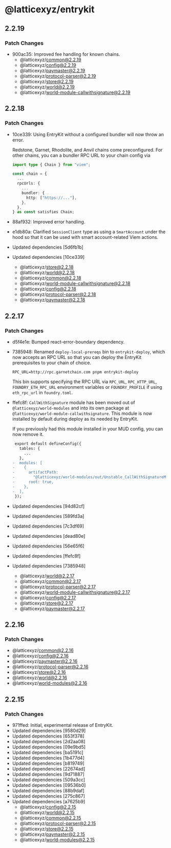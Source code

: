 # @latticexyz/entrykit

## 2.2.19

### Patch Changes

- 900ac35: Improved fee handling for known chains.
  - @latticexyz/common@2.2.19
  - @latticexyz/config@2.2.19
  - @latticexyz/paymaster@2.2.19
  - @latticexyz/protocol-parser@2.2.19
  - @latticexyz/store@2.2.19
  - @latticexyz/world@2.2.19
  - @latticexyz/world-module-callwithsignature@2.2.19

## 2.2.18

### Patch Changes

- 10ce339: Using EntryKit without a configured bundler will now throw an error.

  Redstone, Garnet, Rhodolite, and Anvil chains come preconfigured. For other chains, you can a bundler RPC URL to your chain config via

  ```ts
  import type { Chain } from "viem";

  const chain = {
    ...
    rpcUrls: {
      ...
      bundler: {
        http: ["https://..."],
      },
    },
  } as const satisfies Chain;
  ```

- 88af932: Improved error handling.
- e1db80a: Clarified `SessionClient` type as using a `SmartAccount` under the hood so that it can be used with smart account-related Viem actions.
- Updated dependencies [5d6fb1b]
- Updated dependencies [10ce339]
  - @latticexyz/store@2.2.18
  - @latticexyz/world@2.2.18
  - @latticexyz/common@2.2.18
  - @latticexyz/world-module-callwithsignature@2.2.18
  - @latticexyz/config@2.2.18
  - @latticexyz/protocol-parser@2.2.18
  - @latticexyz/paymaster@2.2.18

## 2.2.17

### Patch Changes

- d5f4e1e: Bumped react-error-boundary dependency.
- 7385948: Renamed `deploy-local-prereqs` bin to `entrykit-deploy`, which now accepts an RPC URL so that you can deploy the EntryKit prerequisites to your chain of choice.

  ```
  RPC_URL=http://rpc.garnetchain.com pnpm entrykit-deploy
  ```

  This bin supports specifying the RPC URL via `RPC_URL`, `RPC_HTTP_URL`, `FOUNDRY_ETH_RPC_URL` environment variables or `FOUNDRY_PROFILE` if using `eth_rpc_url` in `foundry.toml`.

- ffefc8f: `CallWithSignature` module has been moved out of `@latticexyz/world-modules` and into its own package at `@latticexyz/world-module-callwithsignature`. This module is now installed by default during deploy as its needed by EntryKit.

  If you previously had this module installed in your MUD config, you can now remove it.

  ```diff
   export default defineConfig({
     tables: {
       ...
     },
  -  modules: [
  -    {
  -      artifactPath:
  -        "@latticexyz/world-modules/out/Unstable_CallWithSignatureModule.sol/Unstable_CallWithSignatureModule.json",
  -      root: true,
  -    },
  -  ],
   });
  ```

- Updated dependencies [94d82cf]
- Updated dependencies [589fd3a]
- Updated dependencies [7c3df69]
- Updated dependencies [dead80e]
- Updated dependencies [56e65f6]
- Updated dependencies [ffefc8f]
- Updated dependencies [7385948]
  - @latticexyz/world@2.2.17
  - @latticexyz/common@2.2.17
  - @latticexyz/protocol-parser@2.2.17
  - @latticexyz/world-module-callwithsignature@2.2.17
  - @latticexyz/config@2.2.17
  - @latticexyz/store@2.2.17
  - @latticexyz/paymaster@2.2.17

## 2.2.16

### Patch Changes

- @latticexyz/common@2.2.16
- @latticexyz/config@2.2.16
- @latticexyz/paymaster@2.2.16
- @latticexyz/protocol-parser@2.2.16
- @latticexyz/store@2.2.16
- @latticexyz/world@2.2.16
- @latticexyz/world-modules@2.2.16

## 2.2.15

### Patch Changes

- 971ffed: Initial, experimental release of EntryKit.
- Updated dependencies [9580d29]
- Updated dependencies [653f378]
- Updated dependencies [2d2aa08]
- Updated dependencies [09e9bd5]
- Updated dependencies [ba5191c]
- Updated dependencies [1b477d4]
- Updated dependencies [b819749]
- Updated dependencies [22674ad]
- Updated dependencies [9d71887]
- Updated dependencies [509a3cc]
- Updated dependencies [09536b0]
- Updated dependencies [88b9daf]
- Updated dependencies [275c867]
- Updated dependencies [a7625b9]
  - @latticexyz/config@2.2.15
  - @latticexyz/world@2.2.15
  - @latticexyz/common@2.2.15
  - @latticexyz/protocol-parser@2.2.15
  - @latticexyz/store@2.2.15
  - @latticexyz/paymaster@2.2.15
  - @latticexyz/world-modules@2.2.15
